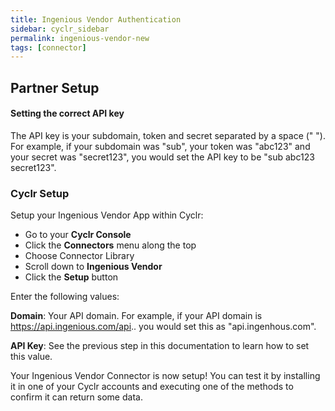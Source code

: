 ```yaml
---
title: Ingenious Vendor Authentication
sidebar: cyclr_sidebar
permalink: ingenious-vendor-new
tags: [connector]
---
```


## Partner Setup

#### Setting the correct API key 
The API key is your subdomain, token and secret separated by a space (" "). For example, if your subdomain was "sub", your token was "abc123" and your secret was "secret123", you would set the API key to be "sub abc123 secret123".

### Cyclr Setup

Setup your Ingenious Vendor App within Cyclr:

*   Go to your **Cyclr Console**
*   Click the **Connectors** menu along the top
*   Choose Connector Library
*   Scroll down to **Ingenious Vendor**
*   Click the **Setup** button

Enter the following values:

**Domain**: Your API domain. For example, if your API domain is https://api.ingenious.com/api.. you would set this as "api.ingenhous.com".

**API Key**: See the previous step in this documentation to learn how to set this value.


Your Ingenious Vendor Connector is now setup! You can test it by installing it in one of your Cyclr accounts and executing one of the methods to confirm it can return some data.
